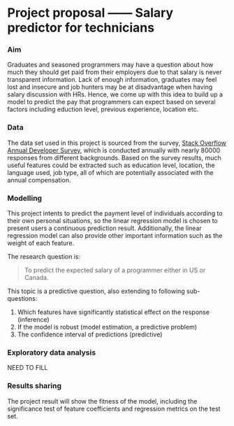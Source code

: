 # Project proposal —— Salary predictor for technicians

### Aim

Graduates and seasoned programmers may have a question about how much they should get paid from their employers due to that salary is never transparent information. Lack of enough information, graduates may feel lost and insecure and job hunters may be at disadvantage when having salary discussion with HRs. Hence, we come up with this idea to build up a model to predict the  pay that programmers can expect based on several factors including eduction level, previous experience, location etc.

### Data

The data set used in this project is sourced from the survey, [Stack Overflow Annual Developer Survey](https://insights.stackoverflow.com/survey), which is conducted annually with nearly 80000 responses from different backgrounds. Based on the survey results, much useful features could be extracted such as education level, location, the language used, job type, all of which are potentially associated with the annual compensation.

### Modelling

This project intents to predict the payment level of individuals according to their own personal situations, so the linear regression model is chosen to present users a continuous prediction result. Additionally, the linear regression model can also provide other important information such as the weight of each feature.

The research question is:
> To predict the expected salary of a programmer either in US or Canada.

This topic is a predictive question, also extending to following sub-questions:
1. Which features have significantly statistical effect on the response (inference)
2. If the model is robust (model estimation, a predictive problem)
3. The confidence interval of predictions (predictive)

### Exploratory data analysis

NEED TO FILL

### Results sharing

The project result will show the fitness of the model, including the significance test of feature coefficients and regression metrics on the test set.